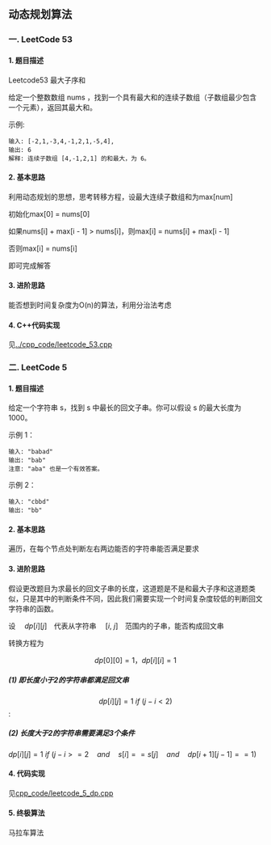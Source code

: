 ## 动态规划算法

### 一. LeetCode 53

#### 1. 题目描述

Leetcode53 最大子序和

给定一个整数数组 nums ，找到一个具有最大和的连续子数组（子数组最少包含一个元素），返回其最大和。

示例:

```
输入: [-2,1,-3,4,-1,2,1,-5,4],
输出: 6
解释: 连续子数组 [4,-1,2,1] 的和最大，为 6。
```

#### 2. 基本思路

利用动态规划的思想，思考转移方程，设最大连续子数组和为max[num]

初始化max[0] = nums[0]

如果nums[i] + max[i - 1] > nums[i]，则max[i] = nums[i] + max[i - 1]

否则max[i] = nums[i] 

即可完成解答

#### 3. 进阶思路

能否想到时间复杂度为O(n)的算法，利用分治法考虑

#### 4. C++代码实现

见[../cpp_code/leetcode_53.cpp](../cpp_code/leetcode_53.cpp)

### 二. LeetCode 5

#### 1. 题目描述

给定一个字符串 s，找到 s 中最长的回文子串。你可以假设 s 的最大长度为 1000。

示例 1：

```
输入: "babad"
输出: "bab"
注意: "aba" 也是一个有效答案。
```

示例 2：

```
输入: "cbbd"
输出: "bb"
```

#### 2. 基本思路

遍历，在每个节点处判断左右两边能否的字符串能否满足要求

#### 3. 进阶思路

假设更改题目为求最长的回文子串的长度，这道题是不是和最大子序和这道题类似，只是其中的判断条件不同，因此我们需要实现一个时间复杂度较低的判断回文字符串的函数。

设&emsp;  $dp[i][j]$&emsp;代表从字符串&emsp; $[i,\ j]$&emsp;范围内的子串，能否构成回文串

转换方程为

$$dp[0][0] = 1，dp[i][i] = 1$$

##### (1) 即长度小于2的字符串都满足回文串

$$dp[i][j] = 1 \  if \  (j - i < 2)$$: 

##### (2) 长度大于2的字符串需要满足3个条件

$dp[i][j] = 1 \ if \ (j - i >= 2 \quad and \quad s[i] == s[j] \quad and \quad dp[i + 1][j - 1] == 1)$

#### 4. 代码实现

见[cpp_code/leetcode_5_dp.cpp](../cpp_code/leetcode_5_dp.cpp)

#### 5. 终极算法

马拉车算法